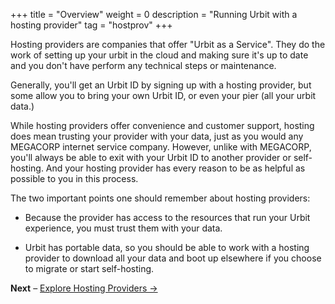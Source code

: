 +++
title = "Overview"
weight = 0
description = "Running Urbit with a hosting provider"
tag = "hostprov"
+++

Hosting providers are companies that offer "Urbit as a Service".  They do the work of setting up your urbit in the cloud and making sure it's up to date and you don't have perform any technical steps or maintenance.

Generally, you'll get an Urbit ID by signing up with a hosting provider, but some allow you to bring your own Urbit ID, or even your pier (all your urbit data.)

While hosting providers offer convenience and customer support, hosting does mean trusting your provider with your data, just as you would any MEGACORP internet service company. However, unlike with MEGACORP, you'll always be able to exit with your Urbit ID to another provider or self-hosting.  And your hosting provider has every reason to be as helpful as possible to you in this process.

The two important points one should remember about hosting providers:

- Because the provider has access to the resources that run your Urbit experience, you must trust them with your data.

- Urbit has portable data, so you should be able to work with a hosting provider to download all your data and boot up elsewhere if you choose to migrate or start self-hosting.



**Next** – [Explore Hosting Providers -&gt;](/getting-started/providers)